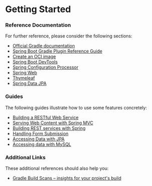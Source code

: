 # Getting Started

### Reference Documentation
For further reference, please consider the following sections:

* [Official Gradle documentation](https://docs.gradle.org)
* [Spring Boot Gradle Plugin Reference Guide](https://docs.spring.io/spring-boot/3.3.13/gradle-plugin)
* [Create an OCI image](https://docs.spring.io/spring-boot/3.3.13/gradle-plugin/packaging-oci-image.html)
* [Spring Boot DevTools](https://docs.spring.io/spring-boot/3.3.13/reference/using/devtools.html)
* [Spring Configuration Processor](https://docs.spring.io/spring-boot/3.3.13/specification/configuration-metadata/annotation-processor.html)
* [Spring Web](https://docs.spring.io/spring-boot/3.3.13/reference/web/servlet.html)
* [Thymeleaf](https://docs.spring.io/spring-boot/3.3.13/reference/web/servlet.html#web.servlet.spring-mvc.template-engines)
* [Spring Data JPA](https://docs.spring.io/spring-boot/3.3.13/reference/data/sql.html#data.sql.jpa-and-spring-data)

### Guides
The following guides illustrate how to use some features concretely:

* [Building a RESTful Web Service](https://spring.io/guides/gs/rest-service/)
* [Serving Web Content with Spring MVC](https://spring.io/guides/gs/serving-web-content/)
* [Building REST services with Spring](https://spring.io/guides/tutorials/rest/)
* [Handling Form Submission](https://spring.io/guides/gs/handling-form-submission/)
* [Accessing Data with JPA](https://spring.io/guides/gs/accessing-data-jpa/)
* [Accessing data with MySQL](https://spring.io/guides/gs/accessing-data-mysql/)

### Additional Links
These additional references should also help you:

* [Gradle Build Scans – insights for your project's build](https://scans.gradle.com#gradle)


